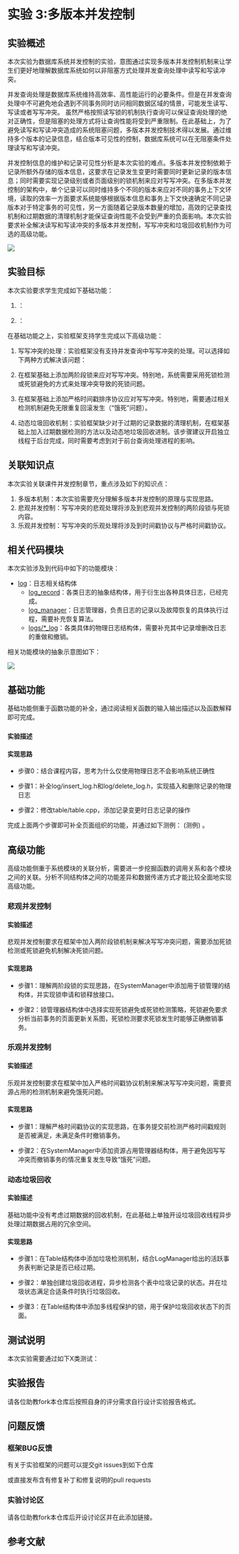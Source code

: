 # 实验 3:多版本并发控制

## 实验概述
本次实验为数据库系统并发控制的实验，意图通过实现多版本并发控制机制来让学生们更好地理解数据库系统如何以非阻塞方式处理并发查询处理中读写和写读冲突。

并发查询处理是数据库系统维持高效率、高性能运行的必要条件。但是在并发查询处理中不可避免地会遇到不同事务同时访问相同数据区域的情景，可能发生读写、写读或者写写冲突。
虽然严格按照读写锁的机制执行查询可以保证查询处理的绝对正确性，但是阻塞的处理方式将让查询性能将受到严重限制。在此基础上，为了避免读写和写读冲突造成的系统阻塞问题，多版本并发控制技术得以发展。通过维持多个版本的记录信息，结合版本可见性的控制，数据库系统可以在无阻塞条件处理读写和写读冲突。

并发控制信息的维护和记录可见性分析是本次实验的难点。多版本并发控制依赖于记录所额外存储的版本信息，这要求在记录发生变更时需要同时更新记录的版本信息；同时需要实现记录级别或者页面级别的锁机制来应对写写冲突。在多版本并发控制的架构中，单个记录可以同时维持多个不同的版本来应对不同的事务上下文环境，读取的效率一方面要求系统能够根据版本信息和事务上下文快速确定不同记录版本对于特定事务的可见性，另一方面随着记录版本数量的增加，高效的记录查找机制和过期数据的清理机制才能保证查询性能不会受到严重的负面影响。本次实验要求补全解决读写和写读冲突的多版本并发控制，写写冲突和垃圾回收机制作为可选的高级功能。

![](./pics/lab3-overview.svg) 

## 实验目标
本次实验要求学生完成如下基础功能：

1. ：

2. ：

在基础功能之上，实验框架支持学生完成以下高级功能：

1. 写写冲突的处理：实验框架没有支持并发查询中写写冲突的处理。可以选择如下两种方式解决该问题：
  1. 在框架基础上添加两阶段锁来应对写写冲突。特别地，系统需要采用死锁检测或死锁避免的方式来处理冲突导致的死锁问题。
  2. 在框架基础上添加严格时间戳排序协议应对写写冲突。特别地，需要通过相关检测机制避免无限重复回滚发生（“饿死”问题）。

2. 动态垃圾回收机制：实验框架缺少对于过期的记录数据的清理机制，在框架基础上加入过期数据检测的方法以及动态地垃圾回收进制。该步骤建议开启独立线程于后台完成，同时需要考虑到对于前台查询处理进程的影响。

## 关联知识点

本次实验关联课件并发控制章节，重点涉及如下的知识点：

1. 多版本机制：本次实验需要充分理解多版本并发控制的原理与实现思路。
2. 悲观并发控制：写写冲突的悲观处理将涉及到悲观并发控制的两阶段锁与死锁内容。
3. 乐观并发控制：写写冲突的乐观处理将涉及到时间戳协议与严格时间戳协议。

## 相关代码模块
本次实验涉及到代码中如下的功能模块：

- [log](./modules/index.md)：日志相关结构体
    - [log_record]()：各类日志的抽象结构体，用于衍生出各种具体日志，已经完成。
    - [log_manager]()：日志管理器，负责日志的记录以及故障恢复的具体执行过程，需要补充恢复算法。
    - [logs/*_log]()：各类具体的物理日志结构体，需要补充其中记录增删改日志的重做和撤销。


相关功能模块的抽象示意图如下：

![](./pics/lab3-details.svg)


## 基础功能

基础功能侧重于函数功能的补全，通过阅读相关函数的输入输出描述以及函数解释即可完成。

### 

#### 实验描述



#### 实现思路

- 步骤0：结合课程内容，思考为什么仅使用物理日志不会影响系统正确性

- 步骤1：补全log/insert_log.h和log/delete_log.h，实现插入和删除记录的物理日志

- 步骤2：修改table/table.cpp，添加记录变更时日志记录的操作


完成上面两个步骤即可补全页面组织的功能，并通过如下测例：
(测例)
。


## 高级功能

高级功能侧重于系统模块的关联分析，需要进一步挖掘函数的调用关系和各个模块之间的关联。分析不同结构体之间的功能差异和数据传递方式才能比较全面地实现高级功能。

### 悲观并发控制

#### 实验描述

悲观并发控制要求在框架中加入两阶段锁机制来解决写写冲突问题，需要添加死锁检测或死锁避免机制解决死锁问题。

#### 实现思路

- 步骤1：理解两阶段锁的实现思路，在SystemManager中添加用于锁管理的结构体，并实现锁申请和锁释放接口。

- 步骤2：锁管理器结构体中选择实现死锁避免或死锁检测策略，死锁避免要求分析当前事务的页面更新关系图，死锁检测要求死锁发生时能够正确撤销事务。

### 乐观并发控制

#### 实验描述

乐观并发控制要求在框架中加入严格时间戳协议机制来解决写写冲突问题，需要资源占用的检测机制来避免饿死问题。

#### 实现思路

- 步骤1：理解严格时间戳协议的实现思路，在事务提交前检测严格时间戳规则是否被满足，未满足条件时撤销事务。

- 步骤2：在SystemManager中添加资源占用管理器结构体，用于避免因写写冲突而撤销事务的情况重复发生导致“饿死”问题。

### 动态垃圾回收

#### 实验描述

基础功能中没有考虑过期数据的回收机制，在此基础上单独开设垃圾回收线程异步处理过期数据占用的冗余空间。

#### 实现思路

- 步骤1：在Table结构体中添加垃圾检测机制，结合LogManager给出的活跃事务表判断记录是否已经过期。

- 步骤2：单独创建垃圾回收进程，异步检测各个表中垃圾记录的状态。并在垃圾状态满足合适条件时执行垃圾回收。

- 步骤3：在Table结构体中添加多线程保护的锁，用于保护垃圾回收状态下的页面。

<!--TODO:添加部分教材中的示意图-->

## 测试说明
本次实验需要通过如下X类测试：

## 实验报告
请各位助教fork本仓库后按照自身的评分需求自行设计实验报告格式。

## 问题反馈

### 框架BUG反馈
有关于实验框架的问题可以提交git issues到如下仓库

或直接发布含有修复补丁和修复说明的pull requests

### 实验讨论区
请各位助教fork本仓库后开设讨论区并在此添加链接。


## 参考文献



